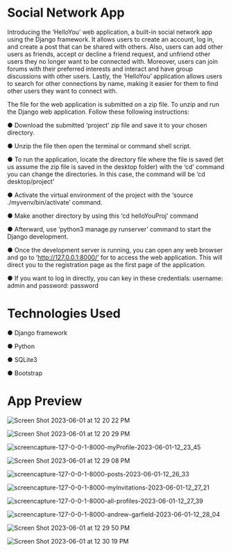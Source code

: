 # Social Network App

Introducing the ‘HelloYou’ web application, a built-in social network app using the Django framework. It allows users to create an account, log in, and create a post that can be shared with others. Also, users can add other users as friends, accept or decline a friend request, and unfriend other users they no longer want to be connected with. Moreover, users can join forums with their preferred interests and interact and have group discussions with other users. Lastly, the ‘HelloYou’ application allows users to search for other connections by name, making it easier for them to find other users they want to connect with.

The file for the web application is submitted on a zip file. To unzip and run the Django web application. Follow these following instructions:
  
● Download the submitted ‘project’ zip file and save it to your chosen directory.	

● Unzip the file then open the terminal or command shell script.

● To run the application, locate the directory file where the file is saved (let us assume the zip file is saved in the desktop folder) with   the ‘cd’ command you can change the directories. In this case, the command will be ‘cd desktop/project’

● Activate the virtual environment of the project with the ‘source ./myvenv/bin/activate’ command.

● Make another directory by using this ‘cd helloYouProj’ command	

● Afterward, use ‘python3 manage.py runserver’ command to start the Django development.

● Once the development server is running, you can open any web browser and go to ‘http://127.0.0.1:8000/’ for to access the web application. This will direct you to the registration page as the first page of the application.

● If you want to log in directly, you can key in these credentials: username: admin and password: password

# Technologies Used

● Django framework

● Python

● SQLite3

● Bootstrap

# App Preview
![Screen Shot 2023-06-01 at 12 20 22 PM](https://github.com/bjaztin/social_network_app/assets/110211588/5484c64e-4639-408f-81b8-239d8f7474e1)

![Screen Shot 2023-06-01 at 12 20 29 PM](https://github.com/bjaztin/social_network_app/assets/110211588/b645ed87-1e36-4718-a787-8462873a2bb1)

![screencapture-127-0-0-1-8000-myProfile-2023-06-01-12_23_45](https://github.com/bjaztin/social_network_app/assets/110211588/eb10dcfb-f2e8-45ff-aa6b-f609fb8ab3c9)

![Screen Shot 2023-06-01 at 12 29 08 PM](https://github.com/bjaztin/social_network_app/assets/110211588/3e4007c5-bda2-4738-8c82-e98cd7733fda)

![screencapture-127-0-0-1-8000-posts-2023-06-01-12_26_33](https://github.com/bjaztin/social_network_app/assets/110211588/9cdf02a1-1cab-4c6a-96f4-3c1d253072cd)

![screencapture-127-0-0-1-8000-myInvitations-2023-06-01-12_27_21](https://github.com/bjaztin/social_network_app/assets/110211588/7d905e8b-7457-4d4f-b4b5-61915f369d63)

![screencapture-127-0-0-1-8000-all-profiles-2023-06-01-12_27_39](https://github.com/bjaztin/social_network_app/assets/110211588/5cfa380c-bfba-4331-b152-b5e69c084e1e)

![screencapture-127-0-0-1-8000-andrew-garfield-2023-06-01-12_28_04](https://github.com/bjaztin/social_network_app/assets/110211588/981bd00b-db00-4b40-9cd5-44aff1d82231)

![Screen Shot 2023-06-01 at 12 29 50 PM](https://github.com/bjaztin/social_network_app/assets/110211588/176e1243-efe5-45db-a7c3-66e8471ae4d8)

![Screen Shot 2023-06-01 at 12 30 19 PM](https://github.com/bjaztin/social_network_app/assets/110211588/30b2dcc5-1cdb-4605-9771-c648fa4e48c5)

